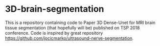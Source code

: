 # 3D-brain-segmentation
This is a repository containing code to Paper 3D Dense-Unet for MRI brain tissue segmentation (that hopefully will be) published on TSP 2018 conference. Code is inspired by great repository https://github.com/jocicmarko/ultrasound-nerve-segmentation.
